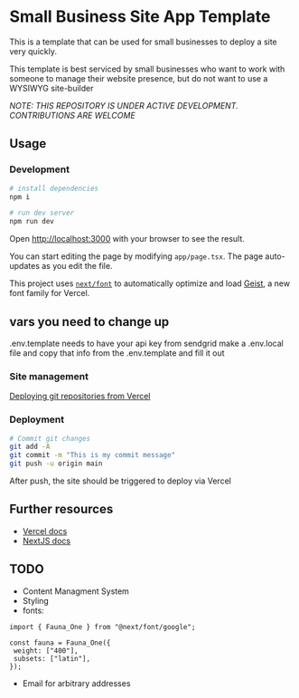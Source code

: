 # Small Business Site App Template

This is a template that can be used for small businesses to deploy a site very quickly.

This template is best serviced by small businesses who want to work with someone to manage their
website presence, but do not want to use a WYSIWYG site-builder

_NOTE: THIS REPOSITORY IS UNDER ACTIVE DEVELOPMENT. CONTRIBUTIONS ARE WELCOME_

## Usage

### Development

```bash
# install dependencies
npm i

# run dev server
npm run dev
```

Open [http://localhost:3000](http://localhost:3000) with your browser to see the result.

You can start editing the page by modifying `app/page.tsx`. The page auto-updates as you edit the file.

This project uses [`next/font`](https://nextjs.org/docs/app/building-your-application/optimizing/fonts) to automatically optimize and load [Geist](https://vercel.com/font), a new font family for Vercel.

## vars you need to change up

.env.template needs to have your api key from sendgrid
make a .env.local file and copy that info from the .env.template and fill it out

### Site management

[Deploying git repositories from Vercel](https://vercel.com/docs/deployments/git)

### Deployment

```bash
# Commit git changes
git add -A
git commit -m "This is my commit message"
git push -u origin main
```

After push, the site should be triggered to deploy via Vercel

## Further resources

- [Vercel docs](https://vercel.com/docs)
- [NextJS docs](https://nextjs.org/docs)

## TODO

- Content Managment System
- Styling
- fonts:

```
import { Fauna_One } from "@next/font/google";

const fauna = Fauna_One({
 weight: ["400"],
 subsets: ["latin"],
});
```

- Email for arbitrary addresses
